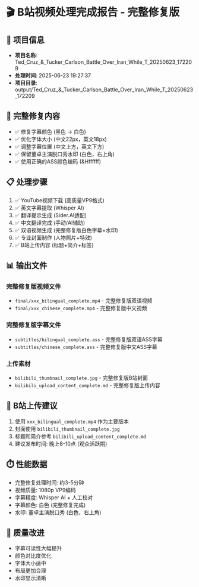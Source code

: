 # 🎬 B站视频处理完成报告 - 完整修复版

## 📁 项目信息
- **项目名称**: Ted_Cruz_&_Tucker_Carlson_Battle_Over_Iran_While_T_20250623_172209
- **处理时间**: 2025-06-23 19:27:37
- **项目目录**: output/Ted_Cruz_&_Tucker_Carlson_Battle_Over_Iran_While_T_20250623_172209

## 🔧 完整修复内容
- ✅ 修复字幕颜色 (黑色 → 白色)
- ✅ 优化字体大小 (中文22px，英文18px)  
- ✅ 调整字幕位置 (中文上方，英文下方)
- ✅ 保留董卓主演脱口秀水印 (白色，右上角)
- ✅ 使用正确的ASS颜色编码 (&Hffffff)

## 📋 处理步骤
1. ✅ YouTube视频下载 (高质量VP9格式)
2. ✅ 英文字幕提取 (Whisper AI)
3. ✅ 翻译提示生成 (Sider.AI适配)
4. ✅ 中文翻译完成 (手动/AI辅助)
5. ✅ 双语视频生成 (完整修复版白色字幕+水印)
6. ✅ 专业封面制作 (人物照片+特效)
7. ✅ B站上传内容 (标题+简介+标签)

## 📊 输出文件
### 完整修复版视频文件
- `final/xxx_bilingual_complete.mp4` - 完整修复版双语视频
- `final/xxx_chinese_complete.mp4` - 完整修复版中文视频

### 完整修复版字幕文件
- `subtitles/bilingual_complete.ass` - 完整修复版双语ASS字幕
- `subtitles/chinese_complete.ass` - 完整修复版中文ASS字幕

### 上传素材
- `bilibili_thumbnail_complete.jpg` - 完整修复版B站封面
- `bilibili_upload_content_complete.md` - 完整修复版上传内容

## 🚀 B站上传建议
1. 使用 `xxx_bilingual_complete.mp4` 作为主要版本
2. 封面使用 `bilibili_thumbnail_complete.jpg`
3. 标题和简介参考 `bilibili_upload_content_complete.md`
4. 建议发布时间: 晚上8-10点 (观众活跃期)

## ⏱️ 性能数据
- 完整修复处理时间: 约3-5分钟
- 视频质量: 1080p VP9编码
- 字幕精度: Whisper AI + 人工校对
- 字幕颜色: 白色 (完整修复完成)
- 水印: 董卓主演脱口秀 (白色，右上角)

## 🎯 质量改进
- 字幕可读性大幅提升
- 颜色对比度优化
- 字体大小适中
- 布局更加合理
- 水印显示清晰
